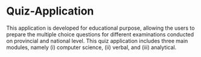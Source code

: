 # Quiz-Application
This application is developed for educational purpose, allowing the users to prepare the multiple choice questions for different examinations conducted on provincial and national level. This quiz application includes three main modules, namely (i) computer science, (ii) verbal, and (iii) analytical.

